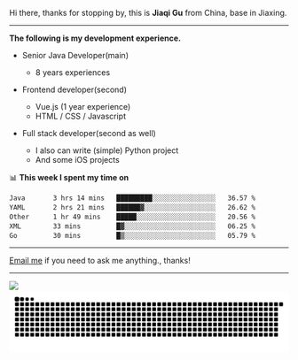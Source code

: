 Hi there, thanks for stopping by, this is **Jiaqi Gu** from China, base in Jiaxing.

---

**The following is my development experience.**

- Senior Java Developer(main)
  - 8 years experiences

- Frontend developer(second)
  - Vue.js (1 year experience)
  - HTML / CSS / Javascript
  
- Full stack developer(second as well)
  - I also can write (simple) Python project
  - And some iOS projects

📊 **This week I spent my time on**
<!--START_SECTION:waka-->

```txt
Java       3 hrs 14 mins   █████████░░░░░░░░░░░░░░░░   36.57 %
YAML       2 hrs 21 mins   ██████▓░░░░░░░░░░░░░░░░░░   26.62 %
Other      1 hr 49 mins    █████░░░░░░░░░░░░░░░░░░░░   20.56 %
XML        33 mins         █▓░░░░░░░░░░░░░░░░░░░░░░░   06.25 %
Go         30 mins         █▒░░░░░░░░░░░░░░░░░░░░░░░   05.79 %
```

<!--END_SECTION:waka-->

---

[Email me](mailto:htk2klwgr@mozmail.com?subject=Hiring_from_GitHub) if you need to ask me anything., thanks!

---

![]( https://visitor-badge.glitch.me/badge?page_id=githubgujiaqi)
![]( https://github.com/droid-Q/droid-Q/raw/output/github-contribution-grid-snake.svg#gh-dark-mode-only)

